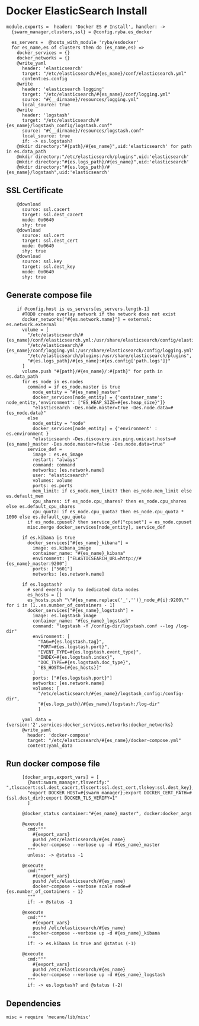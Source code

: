 # Docker ElasticSearch Install

    module.exports =  header: 'Docker ES # Install', handler: ->
      {swarm_manager,clusters,ssl} = @config.ryba.es_docker

      es_servers =  @hosts_with_module 'ryba/esdocker'
      for es_name,es of clusters then do (es_name,es) =>
        docker_services = {}
        docker_networks = {}
        @write_yaml
          header: 'elasticsearch'
          target: "/etc/elasticsearch/#{es_name}/conf/elasticsearch.yml"
          content:es.config
        @write
          header: 'elasticsearch logging'
          target: "/etc/elasticsearch/#{es_name}/conf/logging.yml"
          source: "#{__dirname}/resources/logging.yml"
          local_source: true
        @write
          header: 'logstash'
          target: "/etc/elasticsearch/#{es_name}/logstash_config/logstash.conf"
          source: "#{__dirname}/resources/logstash.conf"
          local_source: true
          if: -> es.logstash?
        @mkdir directory:"#{path}/#{es_name}",uid:'elasticsearch' for path in es.data_path
        @mkdir directory:"/etc/elasticsearch/plugins",uid:'elasticsearch'
        @mkdir directory:"#{es.logs_path}/#{es_name}",uid:'elasticsearch'
        @mkdir directory:"#{es.logs_path}/#{es_name}/logstash",uid:'elasticsearch'

## SSL Certificate

        @download
          source: ssl.cacert
          target: ssl.dest_cacert
          mode: 0o0640
          shy: true
        @download
          source: ssl.cert
          target: ssl.dest_cert
          mode: 0o0640
          shy: true
        @download
          source: ssl.key
          target: ssl.dest_key
          mode: 0o0640
          shy: true

## Generate compose file

        if @config.host is es_servers[es_servers.length-1]
          #TODO create overlay network if the network does not exist
          docker_networks["#{es.network.name}"] = external: es.network.external
          volume = [
            "/etc/elasticsearch/#{es_name}/conf/elasticsearch.yml:/usr/share/elasticsearch/config/elasticsearch.yml",
            "/etc/elasticsearch/#{es_name}/conf/logging.yml:/usr/share/elasticsearch/config/logging.yml",
            "/etc/elasticsearch/plugins:/usr/share/elasticsearch/plugins",
            "#{es.logs_path}/#{es_name}:#{es.config['path.logs']}"
          ]
          volume.push "#{path}/#{es_name}/:#{path}" for path in es.data_path
          for es_node in es.nodes
            command = if es_node.master is true
              node_entity = "#{es_name}_master"
              docker_services[node_entity] = {'container_name': node_entity,'environment': ["ES_HEAP_SIZE=#{es.heap_size}"]}
              "elasticsearch -Des.node.master=true -Des.node.data=#{es_node.data}"
            else
              node_entity = "node"
              docker_services[node_entity] = {'environment' : es.environment }
              "elasticsearch -Des.discovery.zen.ping.unicast.hosts=#{es_name}_master -Des.node.master=false -Des.node.data=true"
            service_def = 
              image : es.es_image
              restart: "always"
              command: command
              networks: [es.network.name]
              user: "elasticsearch"
              volumes: volume
              ports: es.ports
              mem_limit: if es_node.mem_limit? then es_node.mem_limit else es.default_mem
              cpu_shares: if es_node.cpu_shares? then es_node.cpu_shares else es.default_cpu_shares
              cpu_quota: if es_node.cpu_quota? then es_node.cpu_quota * 1000 else es.default_cpu_quota
            if es_node.cpuset? then service_def["cpuset"] = es_node.cpuset
            misc.merge docker_services[node_entity], service_def

          if es.kibana is true
            docker_services["#{es_name}_kibana"] = 
              image: es.kibana_image
              container_name: "#{es_name}_kibana"
              environment: ["ELASTICSEARCH_URL=http://#{es_name}_master:9200"]
              ports: ["5601"]
              networks: [es.network.name]

          if es.logstash?
            # send events only to dedicated data nodes
            es_hosts = []
            es_hosts.push "\"#{es_name.replace('_','')}_node_#{i}:9200\"" for i in [1..es.number_of_containers - 1]            
            docker_services["#{es_name}_logstash"] = 
              image: es.logstash_image
              container_name: "#{es_name}_logstash"
              command: "logstash -f /config-dir/logstash.conf --log /log-dir"
              environment: [
                "TAG=#{es.logstash.tag}",
                "PORT=#{es.logstash.port}",
                "EVENT_TYPE=#{es.logstash.event_type}",
                "INDEX=#{es.logstash.index}",
                "DOC_TYPE=#{es.logstash.doc_type}",
                "ES_HOSTS=[#{es_hosts}]"
              ]
              ports: ["#{es.logstash.port}"]
              networks: [es.network.name]
              volumes: [
                "/etc/elasticsearch/#{es_name}/logstash_config:/config-dir",
                "#{es.logs_path}/#{es_name}/logstash:/log-dir"
                ]

          yaml_data = {version:'2',services:docker_services,networks:docker_networks}
          @write_yaml
            header: 'docker-compose'
            target: "/etc/elasticsearch/#{es_name}/docker-compose.yml"
            content:yaml_data

## Run docker compose file

          [docker_args,export_vars] = [
            {host:swarm_manager,tlsverify:" ",tlscacert:ssl.dest_cacert,tlscert:ssl.dest_cert,tlskey:ssl.dest_key},
            "export DOCKER_HOST=#{swarm_manager};export DOCKER_CERT_PATH=#{ssl.dest_dir};export DOCKER_TLS_VERIFY=1"
            ]

          @docker_status container:"#{es_name}_master", docker:docker_args

          @execute
            cmd:"""
              #{export_vars}
              pushd /etc/elasticsearch/#{es_name}
              docker-compose --verbose up -d #{es_name}_master
            """
            unless: -> @status -1

          @execute
            cmd:"""
              #{export_vars}
              pushd /etc/elasticsearch/#{es_name}
              docker-compose --verbose scale node=#{es.number_of_containers - 1}
            """
            if: -> @status -1

          @execute
            cmd:"""
              #{export_vars}
              pushd /etc/elasticsearch/#{es_name}
              docker-compose --verbose up -d #{es_name}_kibana
            """
            if: -> es.kibana is true and @status (-1)

          @execute
            cmd:"""
              #{export_vars}
              pushd /etc/elasticsearch/#{es_name}
              docker-compose --verbose up -d #{es_name}_logstash
            """
            if: -> es.logstash? and @status (-2)

## Dependencies

    misc = require 'mecano/lib/misc'
